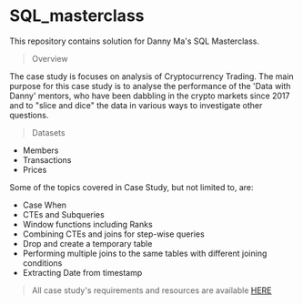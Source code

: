 # SQL_masterclass

This repository contains solution for Danny Ma's SQL Masterclass.

> Overview 

The case study is focuses on analysis of Cryptocurrency Trading. The main purpose for this case study is to analyse the performance of the 'Data with Danny'
mentors, who have been dabbling in the crypto markets since 2017 and to "slice and dice" the data in various ways to investigate other questions. 

> Datasets
* Members
* Transactions
* Prices

Some of the topics covered in Case Study, but not limited to, are:
* Case When
* CTEs and Subqueries
* Window functions including Ranks
* Combining CTEs and joins for step-wise queries
* Drop and create a temporary table
* Performing multiple joins to the same tables with different joining conditions
* Extracting Date from timestamp

> All case study's requirements and resources are available [HERE](https://github.com/DataWithDanny/sql-masterclass)

